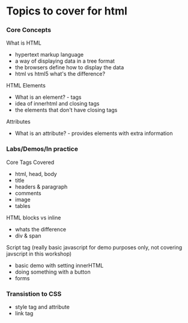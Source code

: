# Topics to cover for html

### Core Concepts

What is HTML
* hypertext markup language
* a way of displaying data in a tree format
* the browsers define how to display the data
* html vs html5 what's the difference?

HTML Elements
* What is an element? - tags
* idea of innerhtml and closing tags
* the elements that don't have closing tags

Attributes
* What is an attribute? - provides elements with extra information

### Labs/Demos/In practice

Core Tags Covered
* html, head, body
* title
* headers & paragraph
* comments
* image
* tables

HTML blocks vs inline
* whats the difference
* div & span

Script tag (really basic javascript for demo purposes only, not covering javscript in this workshop)
* basic demo with setting innerHTML
* doing something with a button
* forms

### Transistion to CSS

* style tag and attribute
* link tag
